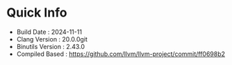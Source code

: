 # Quick Info
* Build Date : 2024-11-11
* Clang Version : 20.0.0git
* Binutils Version : 2.43.0
* Compiled Based : https://github.com/llvm/llvm-project/commit/ff0698b2
